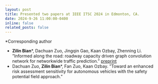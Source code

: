 ```yaml
---
layout: post
title: Presented two papers at IEEE ITSC 2024 in Edmonton, CA.
date: 2024-9-26 11:00:00-0400
inline: false
related_posts: false
---
```

*Corresponding author
- **Zilin Bian***, Dachuan Zuo, Jingqin Gao, Kaan Ozbay, Zhenning Li. ”Informed along the road: roadway capacity driven graph convolution network for networkwide traffic prediction.” [preprint](https://arxiv.org/abs/2406.13057)
- Dachuan Zuo, **Zilin Bian***, Fan Zuo, Kaan Ozbay. ”Toward an enhanced risk assessment sensitivity for autonomous vehicles with the safety potential field approach.”

